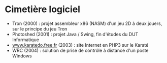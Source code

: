 # Cimetière logiciel

* Tron (2000) : projet assembleur x86 (NASM) d'un jeu 2D à deux jouers, sur le principe du jeu Tron
* Photoshed (2001) : projet Java / Swing, fin d'études du DUT Informatique
* www.karatedo.free.fr (2003) : site Internet en PHP3 sur le Karaté
* WRC (2004) : solution de prise de contrôle à distance d'un poste Windows
